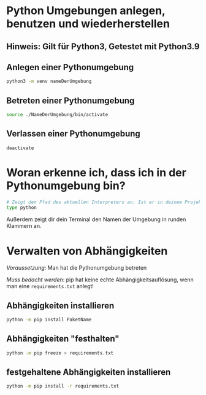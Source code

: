 # Python Umgebungen anlegen, benutzen und wiederherstellen
## Hinweis: Gilt für Python3, Getestet mit Python3.9

## Anlegen einer Pythonumgebung

```bash
python3 -m venv nameDerUmgebung
```

## Betreten einer Pythonumgebung

```bash
source ./NameDerUmgebung/bin/activate
```

## Verlassen einer Pythonumgebung

```bash
deactivate
```

# Woran erkenne ich, dass ich in der Pythonumgebung bin?

```bash
# Zeigt den Pfad des aktuellen Interpreters an. Ist er in deinem Projekt? -> Wenn ja, dann bist du in der Umgebung
type python
```

Außerdem zeigt dir dein Terminal den Namen der Umgebung in runden Klammern an.

# Verwalten von Abhängigkeiten

*Voraussetzung*: Man hat die Pythonumgebung betreten

*Muss bedacht werden*: pip hat keine echte Abhängigkeitsauflösung, wenn man eine `requirements.txt` anlegt!

## Abhängigkeiten installieren

```bash
python -m pip install PaketName
```

## Abhängigkeiten "festhalten"

```bash
python -m pip freeze > requirements.txt
```

## festgehaltene Abhängigkeiten installieren

```bash
python -m pip install -r requirements.txt
```


